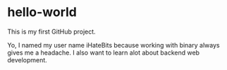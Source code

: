 # hello-world
This is my first GitHub project.

Yo, I named my user name iHateBits because working with binary always gives me a headache.
I also want to learn alot about backend web development.
